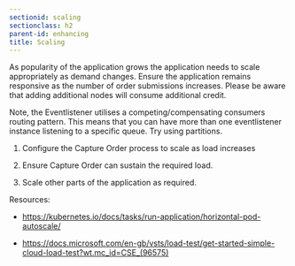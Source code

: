 ```yaml
---
sectionid: scaling
sectionclass: h2
parent-id: enhancing
title: Scaling
---
```


As popularity of the application grows the application needs to scale
appropriately as demand changes. Ensure the application remains responsive as
the number of order submissions increases. Please be aware that adding additional nodes will consume additional credit.

Note, the Eventlistener utilises a competing/compensating consumers
routing pattern. This means that you can have more than one eventlistener instance listening to a specific
queue. Try using partitions.

1.  Configure the Capture Order process to scale as load increases

2.  Ensure Capture Order can sustain the required load.

3.  Scale other parts of the application as required.

Resources:

-   <https://kubernetes.io/docs/tasks/run-application/horizontal-pod-autoscale/>

-   <https://docs.microsoft.com/en-gb/vsts/load-test/get-started-simple-cloud-load-test?wt.mc_id=CSE_(96575)>
